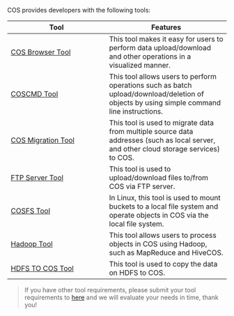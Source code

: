 COS provides developers with the following tools:
<style>
table th:nth-of-type(1) {
width:210px;	
}
table th:nth-of-type(3) {
width: 200px;	
}
</style>

| Tool | Features |
|---------|---------|
| [COS Browser Tool](https://intl.cloud.tencent.com/document/product/436/11366) | This tool makes it easy for users to perform data upload/download and other operations in a visualized manner. |
| [COSCMD Tool](https://intl.cloud.tencent.com/document/product/436/10976) | This tool allows users to perform operations such as batch upload/download/deletion of objects by using simple command line instructions. |
| [COS Migration Tool](https://intl.cloud.tencent.com/document/product/436/15392) | This tool is used to migrate data from multiple source data addresses (such as local server, and other cloud storage services) to COS. |
| [FTP Server Tool](https://intl.cloud.tencent.com/document/product/436/7214) | This tool is used to upload/download files to/from COS via FTP server. |
| [COSFS Tool](https://intl.cloud.tencent.com/document/product/436/6883) | In Linux, this tool is used to mount buckets to a local file system and operate objects in COS via the local file system. |
| [Hadoop Tool](https://intl.cloud.tencent.com/document/product/436/6884) | This tool allows users to process objects in COS using Hadoop, such as MapReduce and HiveCOS. |
| [HDFS TO COS Tool](https://intl.cloud.tencent.com/document/product/436/7212) | This tool is used to copy the data on HDFS to COS. |

>If you have other tool requirements, please submit your tool requirements to [here](https://intl.cloud.tencent.com/apply/p/d27m5hvdh7b) and we will evaluate your needs in time, thank you!
